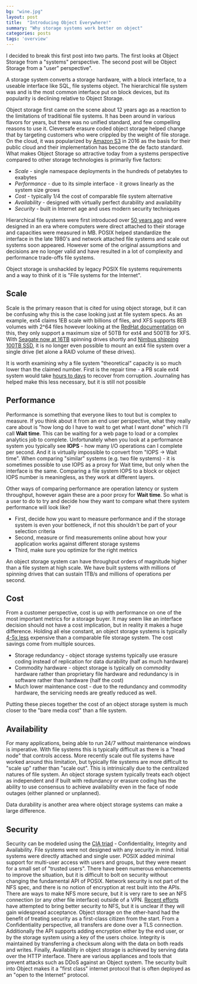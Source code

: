 ```yaml
---
bg: "wine.jpg"
layout: post
title:  "Introducing Object Everywhere!"
summary: "Why storage systems work better on object"
categories: posts
tags: 'overview'
---
```

I decided to break this first post into two parts. The first looks at Object Storage from a "systems" perspective. The second post will be Object Storage from a "user" perspective". 

A storage system converts a storage hardware, with a block interface, to a useable interface like SQL, file systems object. The hierarchical file system was and is the most common interface put on block devices, but its popularity is declining relative to Object Storage.

<!--
![IDC projection of storage growth](/assets/images/idc.png)

Source: [IDC](https://www.idc.com/research/viewtoc.jsp?containerId=US41469117)
-->

Object storage first came on the scene about 12 years ago as a reaction to the limitations of traditional file systems. It has been around in various flavors for years, but there was no unified standard, and few compelling reasons to use it. Cleversafe erasure coded object storage helped change that by targeting customers who were crippled by the weight of file storage. On the cloud, it was popularized by [Amazon S3](https://press.aboutamazon.com/news-releases/news-release-details/amazon-web-services-launches-amazon-s3-simple-storage-service) in 2016 as the basis for their public cloud and their implementation has become the de facto standard. What makes Object Storage so attractive today from a systems perspective compared to other storage technologies is primarily five factors:

* *Scale* - single namespace deployments in the hundreds of petabytes to exabytes
* *Performance* - due to its simple interface - it grows linearly as the system size grows
* *Cost* - typically 1/4 the cost of comparable file system alternative
* *Availability* - designed with virtually perfect durability and availability
* *Security* - built in Internet age and uses modern security techniques

Hierarchical file systems were first introduced over [50 years ago](https://www.multicians.org/fjcc4.html) and were designed in an era where computers were direct attached to their storage and capacities were measured in MB. POSIX helped standardize the interface in the late 1980's and network attached file systems and scale out systems soon appeared. However some of the original assumptions and decisions are no longer valid and have resulted in a lot of complexity and performance trade-offs file systems. 

Object storage is unshackled by legacy POSIX file systems requirements and a way to think of it is "File systems for the Internet". 

Scale
-----

Scale is the primary reason that is cited for using object storage, but it can be confusing why this is the case looking just at file system specs. As an example, ext4 claims 1EB scale with billions of files, and XFS supports 8EB volumes with 2^64 files however  looking at the [RedHat documentation](https://access.redhat.com/documentation/en-us/red_hat_enterprise_linux/7/html/performance_tuning_guide/chap-red_hat_enterprise_linux-performance_tuning_guide-storage_and_file_systems#sect-Red_Hat_Enterprise_Linux-Performance_Tuning_Guide-Considerations-File_systems) on this, they only support a maximum size of 50TB for ext4 and 500TB for XFS. With [Seagate now at 16TB](https://blog.seagate.com/craftsman-ship/hamr-milestone-seagate-achieves-16tb-capacity-on-internal-hamr-test-units/) spinning drives shortly and [Nimbus shipping 100TB SSD](https://nimbusdata.com/products/exadrive-platform/scalable-ssds/), it is no longer even possible to mount an ext4 file system over a single drive (let alone a RAID volume of these drives). 

It is worth examining why a file system "theoretical" capacity is so much lower than the claimed number. First is the repair time - a PB scale ext4 system would take [hours to days](https://www.enterprisestorageforum.com/storage-hardware/the-state-of-file-systems-technology-problem-statement.html) to recover from corruption. Journaling has helped make this less necessary, but it is still not possible

Performance
-----------

Performance is something that everyone likes to tout but is complex to measure. If you think about it from an end user perspective, what they really care about is "how long do I have to wait to get what I want done" which I'll call **Wait time**. This can be waiting for a web page to load or a complex analytics job to complete. Unfortunately when you look at a performance system you typically see **IOPS** - how many I/O operations can I complete per second. And it is virtually impossible to convert from "IOPS -> Wait time". When comparing "similar" systems (e.g. two file systems) - it is sometimes possible to use IOPS as a proxy for Wait time, but only when the interface is the same. Comparing a file system IOPS to a block or object IOPS number is meaningless, as they work at different layers. 

Other ways of comparing performance are operation latency or system throughput, however again these are a poor proxy for **Wait time**. So what is a user to do to try and decide how they want to compare what there system performance will look like? 

* First, decide how you want to measure performance and if the storage system is even your bottleneck, if not this shouldn't be part of your selection criteria
* Second, measure or find measurements online about how your application works against different storage systems
* Third, make sure you optimize for the right metrics

An object storage system can have throughput orders of magnitude higher than a file system at high scale. We have built systems with millions of spinning drives that can sustain 1TB/s and millions of operations per second.


Cost
----
From a customer perspective, cost is up with performance on one of the most important metrics for a storage buyer. It may seem like an interface decision should not have a cost implication, but in reality it makes a huge difference. Holding all else constant, an object storage systems is typically [4-5x less](https://www.prnewswire.com/news-releases/cleversafe-and-shutterfly-working-together-to-solve-evolving-storage-challenges-128781543.html) expensive than a comparable file storage system. The cost savings come from multiple sources. 
* Storage redundancy - object storage systems typically use erasure coding instead of replication for data durability (half as much hardware)
* Commodity hardware - object storage is typically on commodity hardware rather than proprietary file hardware and redundancy is in software rather than hardware (half the cost)
* Much lower maintenance cost - due to the redundancy and commodity hardware, the servicing needs are greatly reduced as well.

Putting these pieces together the cost of an object storage system is much closer to the "bare media cost" than a file system.


Availability
------------
For many applications, being able to run 24/7 without maintenance windows is imperative. With file systems this is typically difficult as there is a "head node" that controls access. More recently scale out file systems have worked around this limitation, but typically file systems are more difficult to "scale up" rather than "scale out". This is intrinsically due to the centralized natures of file system. An object storage system typically treats each object as independent and if built with redundancy or erasure coding has the ability to use consensus to achieve availability even in the face of node outages (either planned or unplanned). 

Data durability is another area where object storage systems can make a large difference. 

Security
--------
Security can be modeled using the [CIA triad](https://en.wikipedia.org/wiki/Information_security) - Confidentiality, Integrity and Availability. File systems were not designed with any security in mind. Initial systems were directly attached and single user. POSIX added minimal support for multi-user access with users and groups, but they were meant for a small set of "trusted users". There have been numerous enhancements to improve the situation, but it is difficult to bolt on security without changing the fundamental API of POSIX. Network security is not part of the NFS spec, and there is no notion of encryption at rest built into the APIs. There are ways to make NFS more secure, but it is very rare to see an NFS connection (or any other file interface) outside of a VPN. [Recent efforts](https://blogs.oracle.com/linux/encrypting-nfs-data-on-the-wire) have attempted to bring better security to NFS, but it is unclear if they will gain widespread acceptance. Object storage on the other-hand had the benefit of treating security as a first-class citizen from the start. From a Confidentiality perspective, all transfers are done over a TLS connection. Additionally the API supports adding encryption either by the end user, or by the storage system using a key of the users choice. Integrity is maintained by transferring a checksum along with the data on both reads and writes. Finally, Availability in object storage is achieved by serving data over the HTTP interface. There are various appliances and tools that prevent attacks such as DDoS against an Object system. The security built into Object makes it a "first class" internet protocol that is often deployed as an "open to the Internet" protocol.
